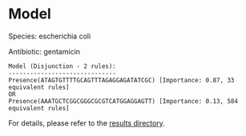 
# Model

Species: escherichia coli

Antibiotic: gentamicin

```
Model (Disjunction - 2 rules):
------------------------------
Presence(ATAGTGTTTTGCAGTTTAGAGGAGATATCGC) [Importance: 0.87, 33 equivalent rules]
OR
Presence(AAATGCTCGGCGGGCGCGTCATGGAGGAGTT) [Importance: 0.13, 584 equivalent rules]

```

For details, please refer to the [results directory](../../../../../results/scm_b/escherichia%20coli/gentamicin/repeat_7/).

